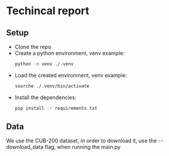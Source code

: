 # Techincal report

## Setup

- Clone the repo
- Create a python environment, venv example:
    ``` sh
    python -m venv ./.venv
    ```
- Load the created environment, venv example:
    ``` sh
    sourche ./.venv/bin/activate
    ```
- Install the dependencies:
    ``` sh
    pip install -r requirements.txt
    ```


## Data

We use the CUB-200 dataset, in order to download it, use the --download_data flag, when running the main.py